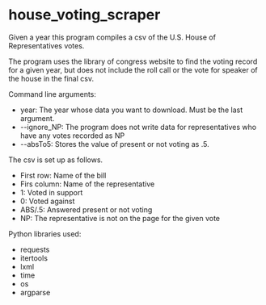 # house_voting_scraper
Given a year this program compiles a csv of the U.S. House of Representatives votes.

The program uses the library of congress website to find the voting record for a given year, but does not include the roll call or the vote for speaker of the house in the final csv.

Command line arguments:
* year: The year whose data you want to download. Must be the last argument.
* --ignore_NP: The program does not write data for representatives who have any votes recorded as NP
* --absTo5: Stores the value of present or not voting as .5.

The csv is set up as follows.
* First row: Name of the bill
* Firs column: Name of the representative
* 1: Voted in support
* 0: Voted against
* ABS/.5: Answered present or not voting
* NP: The representative is not on the page for the given vote

Python libraries used:
* requests
* itertools
* lxml
* time
* os
* argparse
